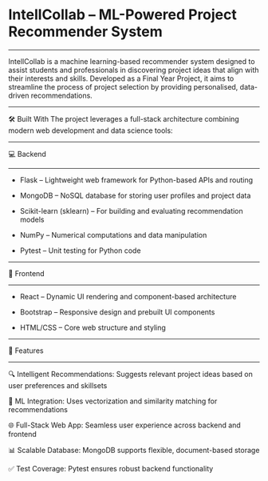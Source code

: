 # IntellCollab – ML-Powered Project Recommender System

***************************************
IntellCollab is a machine learning-based recommender system designed to assist students and professionals in discovering project ideas that align with their interests and skills. Developed as a Final Year Project, it aims to streamline the process of project selection by providing personalised, data-driven recommendations.

**********************************

🛠️ Built With
The project leverages a full-stack architecture combining modern web development and data science tools:

***********************************

💻 Backend
***********************************
- Flask – Lightweight web framework for Python-based APIs and routing

- MongoDB – NoSQL database for storing user profiles and project data

- Scikit-learn (sklearn) – For building and evaluating recommendation models

- NumPy – Numerical computations and data manipulation

- Pytest – Unit testing for Python code

******************************************

🎨 Frontend
******************************************
- React – Dynamic UI rendering and component-based architecture

- Bootstrap – Responsive design and prebuilt UI components

- HTML/CSS – Core web structure and styling

**********************************

🚀 Features
****************************************
🔍 Intelligent Recommendations: Suggests relevant project ideas based on user preferences and skillsets

🧠 ML Integration: Uses vectorization and similarity matching for recommendations

🌐 Full-Stack Web App: Seamless user experience across backend and frontend

📊 Scalable Database: MongoDB supports flexible, document-based storage

✅ Test Coverage: Pytest ensures robust backend functionality


